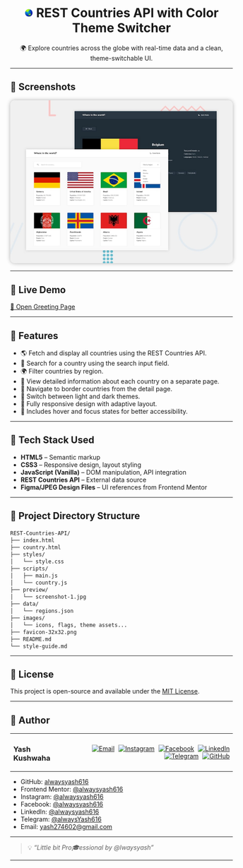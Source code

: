 <h1 align="center">
  <img src="./favicon.ico" alt="Favicon" height="20" />
  REST Countries API with Color Theme Switcher
</h1>

<p align="center">🌍 Explore countries across the globe with real-time data and a clean, theme-switchable UI.</p>

---

## 📸 Screenshots

<div align="center">
  <img src="./preview/screenshot-1.jpg" alt="REST Countries App Preview" style="max-width: 100%; border-radius: 10px; box-shadow: 0 0 10px rgba(0,0,0,0.3);" />
</div>

---
## 🔗 Live Demo

[🎉 Open Greeting Page](https://rest-of-countries-api.netlify.app/)

---

## 🚀 Features

- 🌎 Fetch and display all countries using the REST Countries API.
- 🔎 Search for a country using the search input field.
- 🌍 Filter countries by region.
- 📄 View detailed information about each country on a separate page.
- 🔁 Navigate to border countries from the detail page.
- 🎨 Switch between light and dark themes.
- 📱 Fully responsive design with adaptive layout.
- 🎯 Includes hover and focus states for better accessibility.

---

## 🧰 Tech Stack Used

- **HTML5** – Semantic markup
- **CSS3** – Responsive design, layout styling
- **JavaScript (Vanilla)** – DOM manipulation, API integration
- **REST Countries API** – External data source  
- **Figma/JPEG Design Files** – UI references from Frontend Mentor

---

## 📂 Project Directory Structure

```
REST-Countries-API/
├── index.html
├── country.html
├── styles/
│   └── style.css
├── scripts/
│   ├── main.js
│   └── country.js
├── preview/
│   └── screenshot-1.jpg
├── data/
│   └── regions.json
├── images/
│   └── icons, flags, theme assets...
├── favicon-32x32.png
├── README.md
└── style-guide.md
```

---

## 📄 License

This project is open-source and available under the [MIT License](LICENSE).

---

## 👤 Author

<table width="100%">
  <tr>
    <td align="left">
      <h3>Yash Kushwaha</h3>
    </td>
    <td align="right">
      <a href="mailto:yash274602@gmail.com"><img src="https://cdn-icons-png.flaticon.com/512/7286/7286142.png" width="30px" alt="Email" style="margin-left:5px"/></a>
      <a href="https://www.instagram.com/alwaysyash616"><img src="https://cdn-icons-png.flaticon.com/256/3670/3670125.png" width="30px" alt="Instagram" style="margin-left:5px"/></a>
      <a href="https://www.facebook.com/alwaysyash616"><img src="https://cdn-icons-png.flaticon.com/256/733/733547.png" width="30px" alt="Facebook" style="margin-left:5px"/></a>
      <a href="https://www.linkedin.com/in/alwaysyash616"><img src="https://cdn-icons-png.flaticon.com/512/2504/2504923.png" width="30px" alt="LinkedIn" style="margin-left:5px"/></a>
      <a href="https://t.me/alwaysYash616"><img src="https://cdn-icons-png.flaticon.com/512/2111/2111646.png" width="30px" alt="Telegram" style="margin-left:5px"/></a>
      <a href="https://github.com/alwaysyash616"><img src="https://cdn-icons-png.flaticon.com/512/25/25657.png" width="30px" alt="GitHub" style="margin-left:5px"/></a>
    </td>
  </tr>
</table>

- GitHub: [alwaysyash616](https://github.com/alwaysyash616)  
- Frontend Mentor: [@alwaysyash616](https://www.frontendmentor.io/profile/alwaysyash616)  
- Instagram: [@alwaysyash616](https://www.instagram.com/alwaysyash616)  
- Facebook: [@alwaysyash616](https://www.facebook.com/alwaysyash616)  
- LinkedIn: [@alwaysyash616](https://www.linkedin.com/in/alwaysyash616)  
- Telegram: [@alwaysYash616](https://t.me/alwaysYash616)  
- Email: yash274602@gmail.com  

---
> 💡 _“Little bit Pro🎓essional by @lwaysyash”_
---